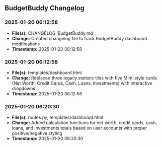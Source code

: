 ## BudgetBuddy Changelog

### 2025-01-20 06:12:58
- **File(s):** CHANGELOG_BudgetBuddy.md
- **Change:** Created changelog file to track BudgetBuddy dashboard modifications
- **Timestamp:** 2025-01-20 06:12:58

### 2025-01-20 06:12:58
- **File(s):** templates/dashboard.html
- **Change:** Replaced three legacy statistic tiles with five Mint-style cards (Net Worth, Credit Cards, Cash, Loans, Investments) with interactive dropdowns
- **Timestamp:** 2025-01-20 06:12:58

### 2025-01-20 06:20:30
- **File(s):** routes.py, templates/dashboard.html
- **Change:** Added calculation functions for net worth, credit cards, cash, loans, and investments totals based on user accounts with proper positive/negative styling
- **Timestamp:** 2025-01-20 06:20:30